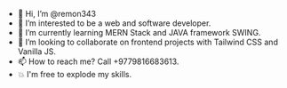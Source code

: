 - 👋 Hi, I’m @remon343
- 👀 I’m interested to be a web and software developer.
- 🌱 I’m currently learning MERN Stack and JAVA framework SWING.
- 💞️ I’m looking to collaborate on frontend projects with Tailwind CSS and Vanilla JS.
- 📫 How to reach me? Call +9779816683613.
- 💥 I'm free to explode my skills. 

<!---
remon343/remon343 is a ✨ special ✨ repository because its `README.md` (this file) appears on your GitHub profile.
You can click the Preview link to take a look at your changes.
--->
